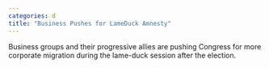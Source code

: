 ```yaml
---
categories: d
title: "Business Pushes for LameDuck Amnesty"
---
```

Business groups and their progressive allies are pushing Congress for more corporate migration during the lame-duck session after the election.